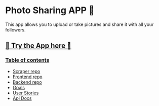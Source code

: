 # Photo Sharing APP 📸

This app allows you to upload or take pictures and share it with all your followers.

## [📸 Try the App here 🤳 ]()

<a href="https://videoapi-muybridge.vimeocdn.com/animated-thumbnails/image/8fb05a71-4927-46cc-96e6-8afa0716d720.gif?ClientID=vimeo-core-prod&Date=1617360563&Signature=270d84728fe1d37126157436e8d7571e5b91d748"/>

### Table of contents

- [Scraper repo](#Scraper-repo)
- [Frontend repo](#Frontend-repo)
- [Backend repo](#Backend-repo)
- [Goals](#Goals)
- [User Stories](#User-Stories)
- [Api Docs](#Api-Docs)

